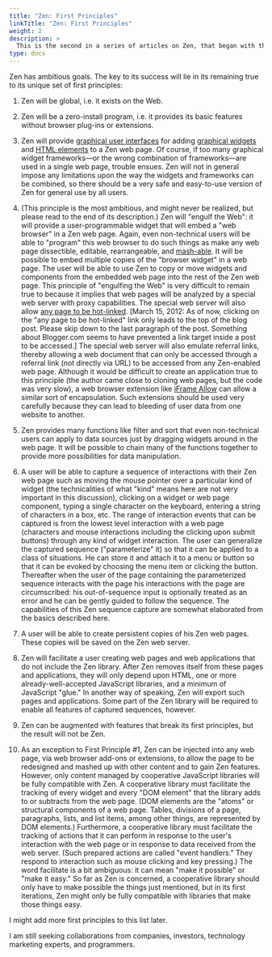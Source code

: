 ```yaml
---
title: "Zen: First Principles"
linkTitle: "Zen: First Principles"
weight: 2
description: >
  This is the second in a series of articles on Zen, that began with the article ["Zen Project #1: A Web Site and a New Technology to Help People Scale the Web"](/guide/motivation/pie/project_1/). The article was first posted on tomelam.blogspot.com about 2010 and has been edited.
type: docs
---
```


Zen has ambitious goals. The key to its success will lie in its remaining true to its unique set of first principles:

1. Zen will be global, i.e. it exists on the Web.
1. Zen will be a zero-install program, i.e. it provides its basic features without browser plug-ins or extensions.
1. Zen will provide [graphical user interfaces](http://en.wikipedia.org/wiki/Graphical_user_interface) for adding [graphical widgets](http://en.wikipedia.org/wiki/Graphical_widget) and [HTML elements](https://developer.mozilla.org/en-US/docs/Web/HTML/Element) to a Zen web page. Of course, if too many graphical widget frameworks&mdash;or the wrong combination of frameworks&mdash;are used in a single web page, trouble ensues. Zen will not in general impose any limitations upon the way the widgets and frameworks can be combined, so there should be a very safe and easy-to-use version of Zen for general use by all users.
1. (This principle is the most ambitious, and might never be realized, but please read to the end of its description.) Zen will "engulf the Web": it will provide a user-programmable widget that will embed a "web browser" in a Zen web page. Again, even non-technical users will be able to "program" this web browser to do such things as make any web page dissectible, editable, rearrangeable, and [mash-able](http://www.programmableweb.com/faq#Q1). It will be possible to embed multiple copies of the "browser widget" in a web page. The user will be able to use Zen to copy or move widgets and components from the embedded web page into the rest of the Zen web page. This principle of "engulfing the Web" is very difficult to remain true to because it implies that web pages will be analyzed by a special web server with proxy capabilities. The special web server will also allow [any page to be hot-linked](http://tomelam.blogspot.com/2010/09/project-web-site-and-new-technology-to.html#proxy2). [March 15, 2012: As of now, clicking on the "any page to be hot-linked" link only leads to the top of the blog post. Please skip down to the last paragraph of the post. Something about Blogger.com seems to have prevented a link target inside a post to be accessed.] The special web server will also emulate referral links, thereby allowing a web document that can only be accessed through a referral link (not directly via URL) to be accessed from any Zen-enabled web page.
Although it would be difficult to create an application true to this principle (the author came close to cloning web pages, but the code was very slow), a web browser extension like [iFrame Allow](https://chrome.google.com/webstore/detail/iframe-allow/gifgpciglhhpmeefjdmlpboipkibhbjg/related?hl=en) can allow a similar sort of encapsulation. Such extensions should be used very carefully because they can lead to bleeding of user data from one website to another.

1. Zen provides many functions like filter and sort that even non-technical users can apply to data sources just by dragging widgets around in the web page. It will be possible to chain many of the functions together to provide more possibilities for data manipulation.
1. A user will be able to capture a sequence of interactions with their Zen web page such as moving the mouse pointer over a particular kind of widget (the technicalities of what "kind" means here are not very important in this discussion), clicking on a widget or web page component, typing a single character on the keyboard, entering a string of characters in a box, etc. The range of interaction events that can be captured is from the lowest level interaction with a web page (characters and mouse interactions including the clicking upon submit buttons) through any kind of widget interaction. The user can generalize the captured sequence ("parameterize" it) so that it can be applied to a class of situations. He can store it and attach it to a menu or button so that it can be evoked by choosing the menu item or clicking the button. Thereafter when the user of the page containing the parameterized sequence interacts with the page his interactions with the page are circumscribed: his out-of-sequence input is optionally treated as an error and he can be gently guided to follow the sequence. The capabilities of this Zen sequence capture are somewhat elaborated from the basics described here.
1. A user will be able to create persistent copies of his Zen web pages. These copies will be saved on the Zen web server.
1. Zen will facilitate a user creating web pages and web applications that do not include the Zen library. After Zen removes itself from these pages and applications, they will only depend upon HTML, one or more already-well-accepted JavaScript libraries, and a minimum of JavaScript "glue." In another way of speaking, Zen will export such pages and applications. Some part of the Zen library will be required to enable all features of captured sequences, however.
1. Zen can be augmented with features that break its first principles, but the result will not be Zen.
1. As an exception to First Principle #1, Zen can be injected into any web page, via web browser add-ons or extensions, to allow the page to be redesigned and mashed up with other content and to gain Zen features. However, only content managed by cooperative JavaScript libraries will be fully compatible with Zen. A cooperative library must facilitate the tracking of every widget and every "DOM element" that the library adds to or subtracts from the web page. (DOM elements are the "atoms" or structural components of a web page. Tables, divisions of a page, paragraphs, lists, and list items, among other things, are represented by DOM elements.) Furthermore, a cooperative library must facilitate the tracking of actions that it can perform in response to the user's interaction with the web page or in response to data received from the web server. (Such prepared actions are called "event handlers." They respond to interaction such as mouse clicking and key pressing.) The word facilitate is a bit ambiguous: it can mean "make it possible" or "make it easy." So far as Zen is concerned, a cooperative library should only have to make possible the things just mentioned, but in its first iterations, Zen might only be fully compatible with libraries that make those things easy.

I might add more first principles to this list later.

I am still seeking collaborations from companies, investors, technology marketing experts, and programmers.
